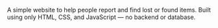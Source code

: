 A simple website to help people report and find lost or found items. Built using only HTML, CSS, and JavaScript — no backend or database.
